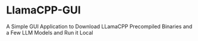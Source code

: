 # LlamaCPP-GUI
A Simple GUI Application to Download LLamaCPP Precompiled Binaries and a Few LLM Models and Run it Local

